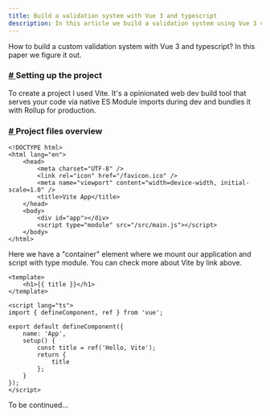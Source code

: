 ```yaml
---
title: Build a validation system with Vue 3 and typescript
description: In this article we build a validation system using Vue 3 composition api and typescript
---
```


<p>How to build a custom validation system with Vue 3 and typescript? In this paper we figure it out.</p>
<h3 class="title-1 mt-2 text-color-primary">
	<a href="https://yuriiholskiy.github.io/portfolio/blog/vue3_validation_system#setting-up-the-project">
		#
	</a>
	Setting up the project
</h3>
<section id="setting-up-the-project">
	<p>To create a project I used 
	<c-button
			tag="a"
			class="is-primary is-small"
			href="https://github.com/vitejs/vite">Vite</c-button>. It's a opinionated web dev build tool that serves your code via native ES Module imports during dev and bundles it with 
			<c-button
				tag="a"
				class="is-primary is-small"
				href="https://rollupjs.org/">Rollup</c-button> for production.
	</p>
</section>
<h3 class="title-1 mt-2 text-color-primary">
	<a href="https://yuriiholskiy.github.io/portfolio/blog/vue3_validation_system#project-files-overview">
		#
	</a>
	Project files overview
</h3>

<section id="project-files-overview">

```html[index.html]
<!DOCTYPE html>
<html lang="en">
	<head>
		<meta charset="UTF-8" />
		<link rel="icon" href="/favicon.ico" />
		<meta name="viewport" content="width=device-width, initial-scale=1.0" />
		<title>Vite App</title>
	</head>
	<body>
		<div id="app"></div>
		<script type="module" src="/src/main.js"></script>
	</body>
</html>
```

<p>Here we have a "container" element where we mount our application and script with type module. You can check more about Vite by link above.</p>

```vue[App.vue]
<template>
	<h1>{{ title }}</h1>
</template>

<script lang="ts">
import { defineComponent, ref } from 'vue';

export default defineComponent({
	name: 'App',
	setup() {
		const title = ref('Hello, Vite');
		return {
			title
		};
	}
});
</script>
```

<p>To be continued...</p>
</section>
